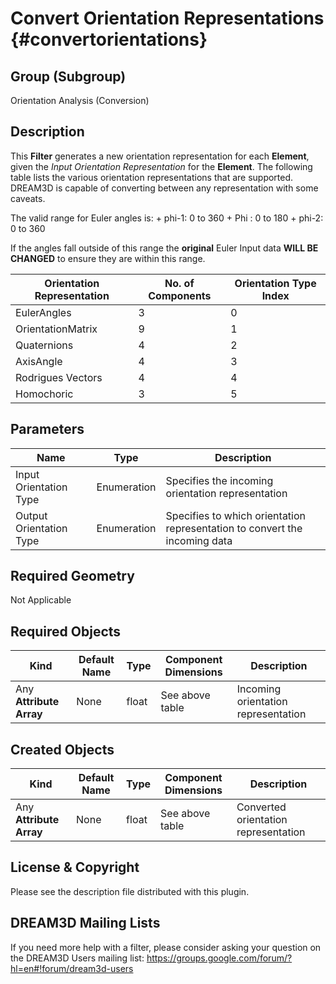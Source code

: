Convert Orientation Representations {#convertorientations}
=======

## Group (Subgroup) ##
Orientation Analysis (Conversion)

## Description ##

This **Filter** generates a new orientation representation for each **Element**, given the _Input Orientation Representation_ for the **Element**. The following table lists the various orientation representations that are supported. DREAM3D is capable of converting between any representation with some caveats.

The valid range for Euler angles is:
    + phi-1: 0 to 360
    + Phi : 0 to 180
    + phi-2: 0 to 360

If the angles fall outside of this range the **original** Euler Input data **WILL BE CHANGED** to ensure they are within this range.


| Orientation Representation | No. of Components | Orientation Type Index |
|----------------------------|------------------|-------------------------|
| EulerAngles               | 3      | 0 |
| OrientationMatrix | 9 | 1 |
| Quaternions                | 4            | 2 |
| AxisAngle           | 4       | 3 |
| Rodrigues Vectors          | 4 | 4 |
| Homochoric                 | 3 | 5 |


## Parameters ##

| Name             | Type | Description |
|------------------|------|-------------|
| Input Orientation Type | Enumeration | Specifies the incoming orientation representation |
| Output Orientation Type | Enumeration | Specifies to which orientation representation to convert the incoming data  |

## Required Geometry ##

Not Applicable

## Required Objects ##

| Kind | Default Name | Type | Component Dimensions | Description |
|------|--------------|------|----------------------|-------------|
| Any **Attribute Array** | None    | float | See above table | Incoming orientation representation |


## Created Objects ##

| Kind | Default Name | Type | Component Dimensions | Description |
|------|--------------|-------------|---------|-------------------|
| Any **Attribute Array**     | None            | float | See above table | Converted orientation representation          |


## License & Copyright ##

Please see the description file distributed with this plugin.

## DREAM3D Mailing Lists ##

If you need more help with a filter, please consider asking your question on the DREAM3D Users mailing list:
https://groups.google.com/forum/?hl=en#!forum/dream3d-users

